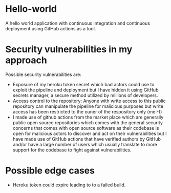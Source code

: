 # Hello-world
A hello world application with continuous integration and continuous deployment using GitHub actions as a tool.

# Security vulnerabilities in my approach
Possible security vulnerabilities are:
- Exposure of my heroku token secret which bad actors could use to exploit the pipeline and deployment but I have hidden it using GitHub secrets manager, a secure method utilized by millions of developers.
- Access control to the repository: Anyone with write access to this public repository can manipulate the pipeline for malicious purposes but write access has been restricted to  the ouner of the respository only (me:-))
- I made use of github actions from the market place which are generally public open source repositories which comes with the general security concerns that comes with open source software as their codebase is open for malicious actors to discover and act on their vulnerabilities but I have made use of GitHub actions that have verified authors by GitHub and/or have a large number of users which usually translate to more support for the codebase to fight against vulnerabilities.

# Possible edge cases

- Heroku token could expire leading to to a failed build.

